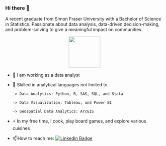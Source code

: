 ### Hi there 👋


A recent graduate from Simon Fraser University with a Bachelor of Science in Statistics. Passionate about data analysis, data-driven decision-making, and problem-solving to give a meaningful impact on communities.

<div id="header" align="center">
  <img src="https://media.giphy.com/media/M9gbBd9nbDrOTu1Mqx/giphy.gif" width="100"/>
</div>

- :telescope: I am working as a data analyst


- :seedling: Skilled in analytical languages not limited to
   
      -> Data Analytics: Python, R, SAS, SQL, and Stata
  
      -> Data Visualization: Tableau, and Power BI
  
      -> Geospatial Data Analytics: ArcGIS
  

- :zap: In my free time, I cook, play board games, and explore various cuisines


- :mailbox:How to reach me:  [![Linkedin Badge](https://img.shields.io/badge/-blue?style=flat&logo=Linkedin&logoColor=white)](https://www.linkedin.com/in/hjrenachoi/)

